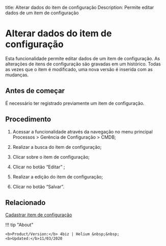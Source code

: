 title: Alterar dados do item de configuração
Description: Permite editar dados de um item de configuração
# Alterar dados do item de configuração

Esta funcionalidade permite editar dados de um item de configuração. As alterações de itens de configuração são gravadas em um histórico. Todas as vezes que o item é modificado, uma nova versão é inserida com as mudanças.

Antes de começar
--------------------

É necessário ter registrado previamente um item de configuração.

Procedimento
----------------

1.  Acessar a funcionalidade através da navegação no menu principal Processos \>
    Gerência de Configuração \> CMDB;

2.  Realizar a busca do item de configuração;

3.  Clicar sobre o item de configuração;

4.  Clicar no botão “Editar” ;

5.  Realizar a edição do item de configuração;

6.  Clicar no botão “Salvar”.

Relacionado
----------------

[Cadastrar item de configuração](/pt-br/4biz-helium/processes/configuration/use/register-CI.html)

!!! tip "About"

    <b>Product/Version:</b> 4biz | Helium &nbsp;&nbsp;
    <b>Updated:</b>11/03/2020
